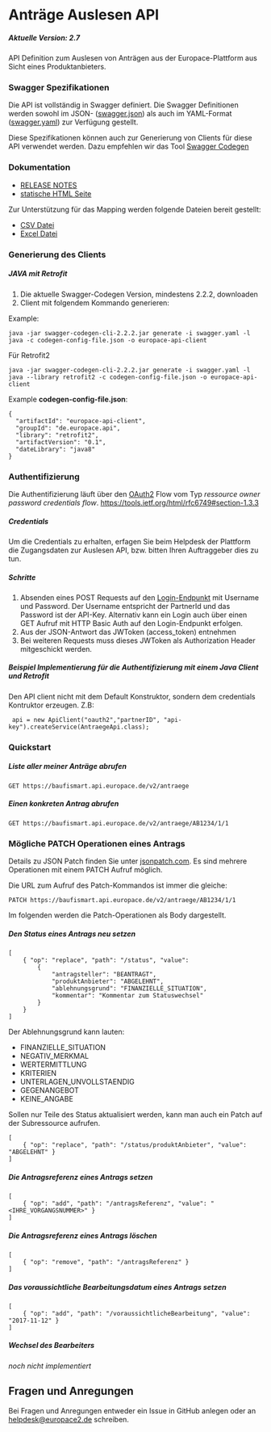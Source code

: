 # Anträge Auslesen API

##### Aktuelle Version: 2.7

API Definition zum Auslesen von Anträgen aus der Europace-Plattform aus Sicht eines Produktanbieters.

### Swagger Spezifikationen
Die API ist vollständig in Swagger definiert. Die Swagger Definitionen werden sowohl im JSON- ([swagger.json](swagger.json)) als auch im YAML-Format ([swagger.yaml](swagger.yaml)) zur Verfügung gestellt.

Diese Spezifikationen können auch zur Generierung von Clients für diese API verwendet
werden. Dazu empfehlen wir das Tool [Swagger Codegen](https://github.com/swagger-api/swagger-codegen)

### Dokumentation

 - [RELEASE NOTES](https://github.com/hypoport/antraege-auslesen-api/releases)
 - [statische HTML Seite](http://htmlpreview.github.io?https://raw.githubusercontent.com/hypoport/antraege-auslesen-api/master/Dokumentation/index.html)

Zur Unterstützung für das Mapping werden folgende Dateien bereit gestellt:
  - [CSV Datei](https://raw.githubusercontent.com/hypoport/antraege-auslesen-api/master/definitions.csv)
  - [Excel Datei](https://raw.githubusercontent.com/hypoport/antraege-auslesen-api/master/definitions.xls)

### Generierung des Clients
##### JAVA mit Retrofit

1. Die aktuelle Swagger-Codegen Version, mindestens 2.2.2, downloaden
2. Client mit folgendem Kommando generieren:

Example:

```
java -jar swagger-codegen-cli-2.2.2.jar generate -i swagger.yaml -l java -c codegen-config-file.json -o europace-api-client
```

Für Retrofit2

```
java -jar swagger-codegen-cli-2.2.2.jar generate -i swagger.yaml -l java --library retrofit2 -c codegen-config-file.json -o europace-api-client
```

Example **codegen-config-file.json**:

```
{
  "artifactId": "europace-api-client",
  "groupId": "de.europace.api",
  "library": "retrofit2",
  "artifactVersion": "0.1",
  "dateLibrary": "java8"
}

```

### Authentifizierung

Die Authentifizierung läuft über den [OAuth2](https://oauth.net/2/) Flow vom Typ *ressource owner password credentials flow*.
https://tools.ietf.org/html/rfc6749#section-1.3.3

##### Credentials
Um die Credentials zu erhalten, erfagen Sie beim Helpdesk der Plattform die Zugangsdaten zur Auslesen API, bzw. bitten Ihren Auftraggeber dies zu tun.

##### Schritte
1. Absenden eines POST Requests auf den [Login-Endpunkt](https://htmlpreview.github.io/?https://raw.githubusercontent.com/hypoport/antraege-auslesen-api/master/Dokumentation/index.html#_oauth2) mit Username und Password. Der Username entspricht der PartnerId und das Password ist der API-Key. Alternativ kann ein Login auch über einen GET Aufruf mit HTTP Basic Auth auf den Login-Endpunkt erfolgen.
2. Aus der JSON-Antwort das JWToken (access_token) entnehmen
3. Bei weiteren Requests muss dieses JWToken als Authorization Header mitgeschickt werden.

##### Beispiel Implementierung für die Authentifizierung mit einem Java Client und Retrofit

Den API client nicht mit dem Default Konstruktor, sondern dem credentials Kontruktor erzeugen. Z.B:

```
 api = new ApiClient("oauth2","partnerID", "api-key").createService(AntraegeApi.class);
```

### Quickstart

##### Liste aller meiner Anträge abrufen

```
GET https://baufismart.api.europace.de/v2/antraege
```

##### Einen konkreten Antrag abrufen

```
GET https://baufismart.api.europace.de/v2/antraege/AB1234/1/1
```

### Mögliche PATCH Operationen eines Antrags

Details zu JSON Patch finden Sie unter [jsonpatch.com](http://jsonpatch.com/).
Es sind mehrere Operationen mit einem PATCH Aufruf möglich.

Die URL zum Aufruf des Patch-Kommandos ist immer die gleiche:
```
PATCH https://baufismart.api.europace.de/v2/antraege/AB1234/1/1
```

Im folgenden werden die Patch-Operationen als Body dargestellt.

##### Den Status eines Antrags neu setzen

```
[
	{ "op": "replace", "path": "/status", "value":
		{
			"antragsteller": "BEANTRAGT",
			"produktAnbieter": "ABGELEHNT",
			"ablehnungsgrund": "FINANZIELLE_SITUATION",
			"kommentar": "Kommentar zum Statuswechsel"
		}
	}
]
```
Der Ablehnungsgrund kann lauten:

* FINANZIELLE_SITUATION
* NEGATIV_MERKMAL
* WERTERMITTLUNG
* KRITERIEN
* UNTERLAGEN_UNVOLLSTAENDIG
* GEGENANGEBOT
* KEINE_ANGABE

Sollen nur Teile des Status aktualisiert werden, kann man auch ein Patch auf der Subressource aufrufen.
```
[
	{ "op": "replace", "path": "/status/produktAnbieter", "value": "ABGELEHNT" }
]
```

##### Die Antragsreferenz eines Antrags setzen

```
[
	{ "op": "add", "path": "/antragsReferenz", "value": "<IHRE_VORGANGSNUMMER>" }
]
```

##### Die Antragsreferenz eines Antrags löschen

```
[
	{ "op": "remove", "path": "/antragsReferenz" }
]
```

##### Das voraussichtliche Bearbeitungsdatum eines Antrags setzen

```
[
	{ "op": "add", "path": "/voraussichtlicheBearbeitung", "value": "2017-11-12" }
]
```
##### Wechsel des Bearbeiters

_noch nicht implementiert_

## Fragen und Anregungen
Bei Fragen und Anregungen entweder ein Issue in GitHub anlegen oder an [helpdesk@europace2.de](mailto:helpdesk@europace2.de) schreiben.
